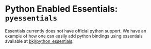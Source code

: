 # Python Enabled Essentials: `pyessentials`

Essentials currently does not have official python support. We have an example of how one can easily add python bindings using essentials available at [bkj/python_essentials](https://github.com/bkj/python_essentials).